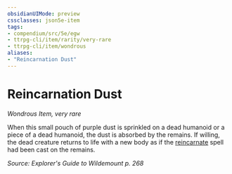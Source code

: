 ```yaml
---
obsidianUIMode: preview
cssclasses: json5e-item
tags:
- compendium/src/5e/egw
- ttrpg-cli/item/rarity/very-rare
- ttrpg-cli/item/wondrous
aliases: 
- "Reincarnation Dust"
---
```

# Reincarnation Dust
*Wondrous Item, very rare*  


When this small pouch of purple dust is sprinkled on a dead humanoid or a piece of a dead humanoid, the dust is absorbed by the remains. If willing, the dead creature returns to life with a new body as if the [reincarnate](/3-Mechanics/CLI/spells/reincarnate.md) spell had been cast on the remains.

*Source: Explorer's Guide to Wildemount p. 268*